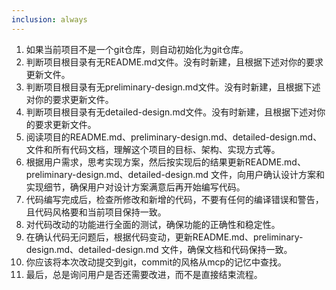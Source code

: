 ```yaml
---
inclusion: always
---
```

1. 如果当前项目不是一个git仓库，则自动初始化为git仓库。
2. 判断项目根目录有无README.md文件。没有时新建，且根据下述对你的要求更新文件。
3. 判断项目根目录有无preliminary-design.md文件。没有时新建，且根据下述对你的要求更新文件。
4. 判断项目根目录有无detailed-design.md文件。没有时新建，且根据下述对你的要求更新文件。
5. 阅读项目的README.md、preliminary-design.md、detailed-design.md、文件和所有代码文档，理解这个项目的目标、架构、实现方式等。
6. 根据用户需求，思考实现方案，然后按实现后的结果更新README.md、preliminary-design.md、detailed-design.md 文件，向用户确认设计方案和实现细节，确保用户对设计方案满意后再开始编写代码。
7. 代码编写完成后，检查所修改和新增的代码，不要有任何的编译错误和警告，且代码风格要和当前项目保持一致。
8. 对代码改动的功能进行全面的测试，确保功能的正确性和稳定性。
9. 在确认代码无问题后，根据代码变动，更新README.md、preliminary-design.md、detailed-design.md 文件，确保文档和代码保持一致。
10. 你应该将本次改动提交到git，commit的风格从mcp的记忆中查找。
11. 最后，总是询问用户是否还需要改进，而不是直接结束流程。
